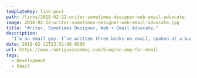 ```yaml
---
templateKey: link-post
path: /links/2018-02-22-writer-sometimes-designer-web-email-advocate
image: 2018-02-22-writer-sometimes-designer-web-email-advocate.jpg
title: "Writer, Sometimes Designer, Web + Email Advocate."
description:
  "I’m an email guy. I’ve written three books on email, spoken at a bunch of conferences on the topic, and help build tools for other email folks at my day job. I love seeing the email platform grow and evolve."
date: 2018-02-22T23:52:06-0500
url: https://www.rodriguezcommaj.com/blog/on-amp-for-email
tags:
  - Development
  - Email
---
```

